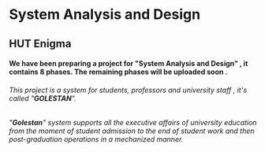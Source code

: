 # System Analysis and Design
## HUT Enigma
#### We have been preparing a project for "**System Analysis and Design**" , it contains 8 phases. The remaining phases will be uploaded soon .
###### This project is a system for students, professors and university staff , it's called "**GOLESTAN**".
###### "**Golestan**" system supports all the executive affairs of university education from the moment of student admission to the end of student work and then post-graduation operations in a mechanized manner.
